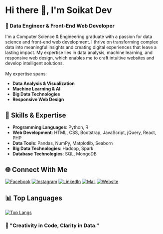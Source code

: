 # Hi there 👋, I'm **Soikat Dev**  
### 🚀 Data Engineer & Front-End Web Developer  

I'm a Computer Science & Engineering graduate with a passion for data science and front-end web development. I thrive on transforming complex data into meaningful insights and creating digital experiences that leave a lasting impact. My expertise lies in data analysis, machine learning, and responsive web design, which enables me to craft intuitive websites and develop intelligent solutions. <br> <br>
My expertise spans:  
- **Data Analysis & Visualization**  
- **Machine Learning & AI**  
- **Big Data Technologies**  
- **Responsive Web Design**  

 

## 🌟 **Skills & Expertise**  
- **Programming Languages**: Python, R  
- **Web Development**: HTML, CSS, Bootstrap, JavaScript, jQuery, React, PHP  
- **Data Tools**: Pandas, NumPy, Matplotlib, Seaborn  
- **Big Data Technologies**: Hadoop, Spark  
- **Database Technologies**: SQL, MongoDB



## 🌐 **Connect With Me**  

[![Facebook](https://img.shields.io/badge/-Facebook-1877F2?style=flat&logo=facebook&logoColor=white)](https://www.facebook.com/saikat.dev.77)
[![Instagram](https://img.shields.io/badge/-Instagram-E4405F?style=flat&logo=instagram&logoColor=white)](https://www.instagram.com/thesoikatdev/)
[![LinkedIn](https://img.shields.io/badge/-LinkedIn-0077B5?style=flat&logo=linkedin&logoColor=white)](https://www.linkedin.com/in/soikat-dev/)
[![Mail](https://img.shields.io/badge/-Email-D14836?style=flat&logo=gmail&logoColor=white)](mailto:soikat.pciu.cse19@gmail.com)
[![Website](https://img.shields.io/badge/-Website-4C6E91?style=flat&logo=google-chrome&logoColor=white)](https://soikatdev.netlify.app/)




## 📊 **Top Languages**  

[![Top Langs](https://github-readme-stats.vercel.app/api/top-langs/?username=Saikat686&layout=compact&theme=radical)](https://github.com/anuraghazra/github-readme-stats)  



### 🌟 **"Creativity in Code, Clarity in Data."**  

